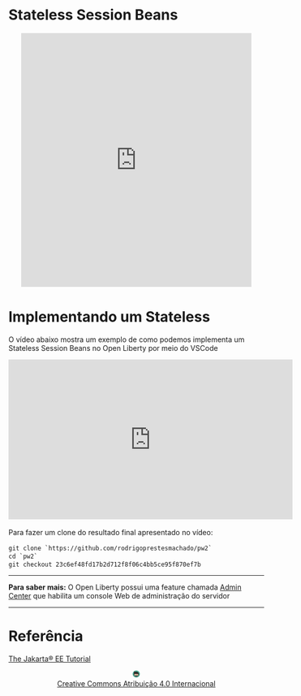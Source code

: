 # Stateless Session Beans

<center>
<iframe src="https://pw2.rpmhub.dev/topicos/stateless/slides/index.html#/" title="Stateless Session Beans" width="90%" height="500" style="border:none;"></iframe>
</center>

# Implementando um Stateless

O vídeo abaixo mostra um exemplo de como podemos implementa um Stateless Session Beans no Open Liberty por meio do VSCode

<center>
<iframe width="560" height="315" src="https://www.youtube.com/embed/gMfJjPpbCR8" title="YouTube video player" frameborder="0" allow="accelerometer; autoplay; clipboard-write; encrypted-media; gyroscope; picture-in-picture" allowfullscreen></iframe>
</center>

Para fazer um clone do resultado final apresentado no vídeo:

    git clone `https://github.com/rodrigoprestesmachado/pw2`
    cd `pw2`
    git checkout 23c6ef48fd17b2d712f8f06c4bb5ce95f870ef7b

---
**Para saber mais:** O Open Liberty possui uma feature chamada [Admin Center](https://openliberty.io/blog/2021/04/21/admin-center-21004.html#TAG_1) que habilita um console Web de administração do servidor

---


# Referência 

[The Jakarta® EE Tutorial](https://eclipse-ee4j.github.io/jakartaee-tutorial/#the-lifecycles-of-enterprise-beans)

<center>
<a href="https://rpmhub.dev" target="blanck"><img src="../../imgs/logo.png" alt="Rodrigo Prestes Machado" width="3%" height="3%" border=0 style="border:0; text-decoration:none; outline:none"></a><br/>
<a rel="license" href="http://creativecommons.org/licenses/by/4.0/">Creative Commons Atribuição 4.0 Internacional</a>
</center>